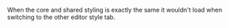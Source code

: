 When the core and shared styling is exactly the same it wouldn't load when switching to the other
editor style tab.
